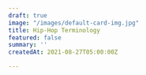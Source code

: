 ```yaml
---
draft: true
image: "/images/default-card-img.jpg"
title: Hip-Hop Terminology
featured: false
summary: ''
createdAt: 2021-08-27T05:00:00Z

---
```


